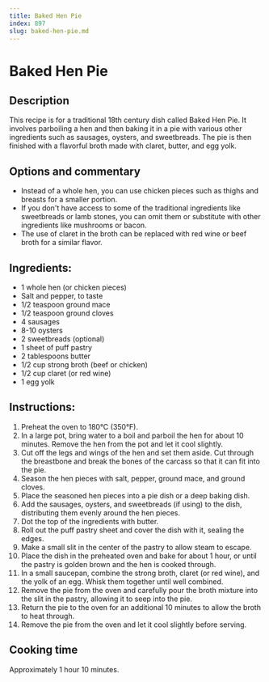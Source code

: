 ```yaml
---
title: Baked Hen Pie
index: 897
slug: baked-hen-pie.md
---
```


# Baked Hen Pie

## Description
This recipe is for a traditional 18th century dish called Baked Hen Pie. It involves parboiling a hen and then baking it in a pie with various other ingredients such as sausages, oysters, and sweetbreads. The pie is then finished with a flavorful broth made with claret, butter, and egg yolk.

## Options and commentary
- Instead of a whole hen, you can use chicken pieces such as thighs and breasts for a smaller portion.
- If you don't have access to some of the traditional ingredients like sweetbreads or lamb stones, you can omit them or substitute with other ingredients like mushrooms or bacon.
- The use of claret in the broth can be replaced with red wine or beef broth for a similar flavor.

## Ingredients:
- 1 whole hen (or chicken pieces)
- Salt and pepper, to taste
- 1/2 teaspoon ground mace
- 1/2 teaspoon ground cloves
- 4 sausages
- 8-10 oysters
- 2 sweetbreads (optional)
- 1 sheet of puff pastry
- 2 tablespoons butter
- 1/2 cup strong broth (beef or chicken)
- 1/2 cup claret (or red wine)
- 1 egg yolk

## Instructions:
1. Preheat the oven to 180°C (350°F).
2. In a large pot, bring water to a boil and parboil the hen for about 10 minutes. Remove the hen from the pot and let it cool slightly.
3. Cut off the legs and wings of the hen and set them aside. Cut through the breastbone and break the bones of the carcass so that it can fit into the pie.
4. Season the hen pieces with salt, pepper, ground mace, and ground cloves.
5. Place the seasoned hen pieces into a pie dish or a deep baking dish.
6. Add the sausages, oysters, and sweetbreads (if using) to the dish, distributing them evenly around the hen pieces.
7. Dot the top of the ingredients with butter.
8. Roll out the puff pastry sheet and cover the dish with it, sealing the edges.
9. Make a small slit in the center of the pastry to allow steam to escape.
10. Place the dish in the preheated oven and bake for about 1 hour, or until the pastry is golden brown and the hen is cooked through.
11. In a small saucepan, combine the strong broth, claret (or red wine), and the yolk of an egg. Whisk them together until well combined.
12. Remove the pie from the oven and carefully pour the broth mixture into the slit in the pastry, allowing it to seep into the pie.
13. Return the pie to the oven for an additional 10 minutes to allow the broth to heat through.
14. Remove the pie from the oven and let it cool slightly before serving.

## Cooking time
Approximately 1 hour 10 minutes.